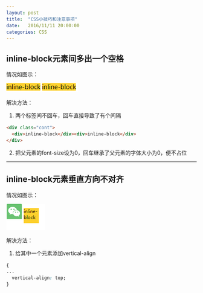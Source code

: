 ```yaml
---
layout: post
title:  "CSS小技巧和注意事项"
date:   2016/11/11 20:00:00
categories: CSS
---
```

## inline-block元素间多出一个空格
情况如图示：

![](./images/161111/1.png)

解决方法：
  1. 两个标签间不回车，回车直接导致了有个间隔

  ```HTML
  <div class="cont">
    <div>inline-block</div><div>inline-block</div>
  </div>

  ```

  2. 把父元素的font-size设为0，回车继承了父元素的字体大小为0，便不占位

----------------

## inline-block元素垂直方向不对齐
情况如图示：

![](./images/161111/2.png)

解决方法：
  1. 给其中一个元素添加vertical-align

  ```CSS
  {
  ...
    vertical-align: top;
  }
  ```